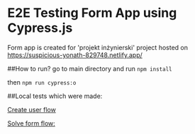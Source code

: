 # E2E Testing Form App using Cypress.js

Form app is created for 'projekt inżynierski' project hosted on https://suspicious-yonath-829748.netlify.app/

##How to run?
go to main directory and run
`npm install`

then
`npm run cypress:o`


##Local tests which were made:

[Create user flow](https://streamable.com/bpzind)

[Solve form flow:](https://streamable.com/d55nd2)
